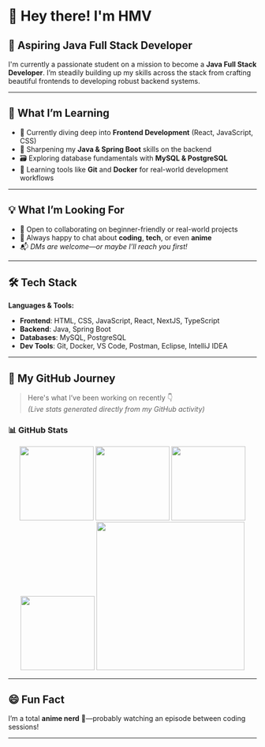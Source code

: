 # 👋 Hey there! I'm HMV

## 🎯 Aspiring Java Full Stack Developer

I'm currently a passionate student on a mission to become a **Java Full Stack Developer**. I’m steadily building up my skills across the stack from crafting beautiful frontends to developing robust backend systems.

---

## 🧠 What I’m Learning

- 🌱 Currently diving deep into **Frontend Development** (React, JavaScript, CSS)
- 🔧 Sharpening my **Java & Spring Boot** skills on the backend
- 🗃️ Exploring database fundamentals with **MySQL & PostgreSQL**
- 🐳 Learning tools like **Git** and **Docker** for real-world development workflows

---

## 💡 What I’m Looking For

- 🤝 Open to collaborating on beginner-friendly or real-world projects
- 💬 Always happy to chat about **coding**, **tech**, or even **anime**
- 📬 _DMs are welcome—or maybe I’ll reach you first!_

---

## 🛠️ Tech Stack

**Languages & Tools:**

- **Frontend**: HTML, CSS, JavaScript, React, NextJS, TypeScript
- **Backend**: Java, Spring Boot
- **Databases**: MySQL, PostgreSQL
- **Dev Tools**: Git, Docker, VS Code, Postman, Eclipse, IntelliJ IDEA 

---

## 👣 My GitHub Journey

> Here's what I’ve been working on recently 👇  
> _(Live stats generated directly from my GitHub activity)_

### 📊 GitHub Stats

<p align="center">
  <img src="https://github-readme-stats.vercel.app/api?username=HARSHITH-MV&show_icons=true&include_all_commits=true&count_private=true&theme=dracula&hide_border=false" height="150" />
  <img src="https://github-readme-stats.vercel.app/api/top-langs?username=HARSHITH-MV&layout=compact&langs_count=6&theme=dracula&hide_border=false" height="150" />
  <img src="https://streak-stats.demolab.com?user=HARSHITH-MV&mode=daily&theme=dracula&hide_border=false" height="150" />
  <img src="https://github-profile-trophy.vercel.app?username=HARSHITH-MV&theme=dracula&column=3&row=1" height="150" />
  <img src="https://github-readme-activity-graph.vercel.app/graph?username=HARSHITH-MV&radius=10&theme=react&area=true" height="300" />
</p>

---

## 😄 Fun Fact

I’m a total **anime nerd** 🎌—probably watching an episode between coding sessions!

---

<!-- Replace YourGitHubUsername with your actual GitHub username -->

